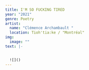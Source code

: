 ```yaml
---
title: I'M SO FUCKING TIRED
year: "2021"
genre: Poetry
artist:
  name: "Clémence Archambault "
  location: Tioh'tia:ke / "Montréal"
img:
  image: ""
text: |-
  

  ![]()
---
```


